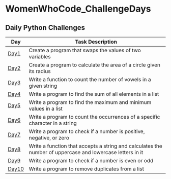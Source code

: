 # WomenWhoCode_ChallengeDays


## Daily Python Challenges

Day  | Task Description 
-- | -- 
[Day1](https://github.com/mags337/WWC_ChallengeDays/blob/main/python_challenges/area_of_circle_better.py)  | Create a program that swaps the values of two variables 
[Day2](https://github.com/mags337/WWC_ChallengeDays/blob/main/python_challenges/switch_inputs_better.py)   | Create a program to calculate the area of a circle given its radius 
[Day3](https://github.com/mags337/WWC_ChallengeDays/blob/main/python_challenges/vowel_counter_better.py)  | Write a function to count the number of vowels in a given string  
[Day4](https://github.com/mags337/WWC_ChallengeDays/blob/main/python_challenges/sum_of_elements.py) | Write a program to find the sum of all elements in a list
[Day5](https://github.com/mags337/WWC_ChallengeDays/blob/main/python_challenges/find_min_max.py) | Write a program to find the maximum and minimum values in a list
[Day6](https://github.com/mags337/WWC_ChallengeDays/blob/main/python_challenges/count_letter.py) | Write a program to count the occurrences of a specific character in a string
[Day7](https://github.com/mags337/WWC_ChallengeDays/blob/main/python_challenges/pos_neg_null.py) | Write a program to check if a number is positive, negative, or zero
[Day8](https://github.com/mags337/WWC_ChallengeDays/blob/main/python_challenges/uppercase_lowercase_count.py) | Write a function that accepts a string and calculates the number of uppercase and lowercase letters in it
[Day9]() | Write a program to check if a number is even or odd
[Day10](https://github.com/mags337/WWC_ChallengeDays/blob/main/python_challenges/remove_duplicates.py) | Write a program to remove duplicates from a list

